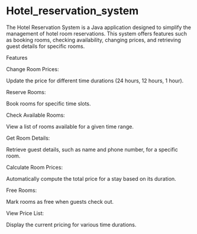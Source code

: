 # Hotel_reservation_system

The Hotel Reservation System is a Java application designed to simplify the management of hotel room reservations. This system offers features such as booking rooms, checking availability, changing prices, and retrieving guest details for specific rooms.

Features

Change Room Prices:

Update the price for different time durations (24 hours, 12 hours, 1 hour).

Reserve Rooms:

Book rooms for specific time slots.

Check Available Rooms:

View a list of rooms available for a given time range.

Get Room Details:

Retrieve guest details, such as name and phone number, for a specific room.

Calculate Room Prices:

Automatically compute the total price for a stay based on its duration.

Free Rooms:

Mark rooms as free when guests check out.

View Price List:

Display the current pricing for various time durations.
